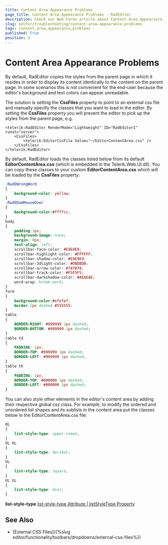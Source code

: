 ```yaml
---
title: Content Area Appearance Problems
page_title: Content Area Appearance Problems - RadEditor
description: Check our Web Forms article about Content Area Appearance Problems.
slug: editor/troubleshooting/content-area-appearance-problems
tags: content,area,appearance,problems
published: True
position: 3
---
```


# Content Area Appearance Problems

By default, RadEditor copies the styles from the parent page in which it resides in order to display its content identically to the content on the parent page. In some scenarios this is not convenient for the end-user because the editor's background and text colors can appear unreadable.

The solution is setting the **CssFiles** property to point to an external css file and manually specify the classes that you want to load in the editor. By setting the **CssFiles** property you will prevent the editor to pick up the styles from the parent page, e.g.

````ASP.NET
<telerik:RadEditor RenderMode="Lightweight" ID="RadEditor1" runat="server">
	<CssFiles>
		<telerik:EditorCssFile Value="~/EditorContentArea.css" />
	</CssFiles>
</telerik:RadEditor>
````

By default, RadEditor loads the classes listed below from its default **EditorContentArea.css** (which is embedded in the Telerik.Web.UI.dll). You can copy these classes to your custom **EditorContentArea.css** which will be loaded by the **CssFiles** property:

````CSS
.RadEWrongWord
{ 
	background-color: yellow;
}
.RadEDomMouseOver
{ 
	background-color:#ffffcc;
}
body
{ 
	padding:3px; 
	background-image: none; 
	margin: 0px; 
	text-align: left; 
	scrollbar-face-color: #E9E9E9; 
	scrollbar-highlight-color: #FFFFFF; 
	scrollbar-shadow-color: #E9E9E9; 
	scrollbar-3dlight-color: #DBDBDB; 
	scrollbar-arrow-color: #787878; 
	scrollbar-track-color: #F5F5F5; 
	scrollbar-darkshadow-color: #AEAEAE; 
	word-wrap: break-word;
}
form
{ 
	background-color:#efefef; 
	border:1px dashed #555555;
}
table
{ 
	BORDER-RIGHT: #999999 1px dashed; 
	BORDER-BOTTOM: #999999 1px dashed;
}
table td
{ 
	PADDING: 1px; 
	BORDER-TOP: #999999 1px dashed; 
	BORDER-LEFT: #999999 1px dashed;
}
table th
{ 
	PADDING: 1px; 
	BORDER-TOP: #000000 1px dashed; 
	BORDER-LEFT: #000000 1px dashed;
}
````



You can also style other elements in the editor's content area by adding their respective global css class. For example, to modify the ordered and unordered list shapes and its sublists in the content area put the classes below in the EditorContentArea.css file:

````CSS
OL 
{ 
	list-style-type: upper-roman;
}
OL OL 
{ 
	list-style-type: decimal;
}
UL 
{ 
	list-style-type: square;
}
UL UL 
{ 
	list-style-type: disc;
}
````

**list-style-type** [list-style-type Attribute | listStyleType Property](https://msdn.microsoft.com/en-us/library/ms530797.aspx)

## See Also

 * [External CSS Files]({%slug editor/functionality/toolbars/dropdowns/external-css-files%})
